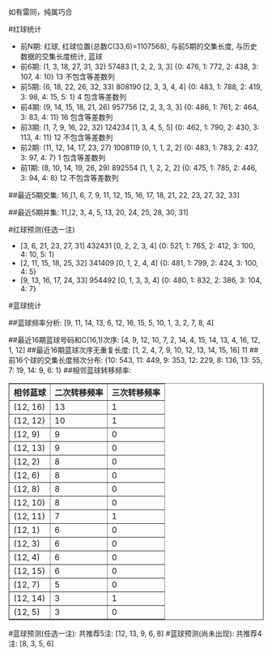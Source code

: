 <!-- 
.. title: 双色球2015065期(2015-06-07)数据分析报告
.. slug: slott-2015065-2015-06-07-report
.. date: 2015-06-08 08:00:00 UTC+08:00
.. tags: Lottery
.. link: 
.. description: 
.. type: text
-->

如有雷同，纯属巧合

<!-- TEASER_END-->

#红球统计

- 前N期: 红球, 红球位置(总数C(33,6)=1107568), 与前5期的交集长度, 与历史数据的交集长度统计, 蓝球
- 前6期: (1, 3, 18, 27, 31, 32) 57483 [1, 2, 2, 3, 3] {0: 476, 1: 772, 2: 438, 3: 107, 4: 10} 13 不包含等差数列
- 前5期: (6, 18, 22, 26, 32, 33) 808190 [2, 3, 3, 4, 4] {0: 483, 1: 788, 2: 419, 3: 98, 4: 15, 5: 1} 4 包含等差数列
- 前4期: (9, 14, 15, 18, 21, 26) 957756 [2, 2, 3, 3, 3] {0: 486, 1: 761, 2: 464, 3: 83, 4: 11} 16 包含等差数列
- 前3期: (1, 7, 9, 16, 22, 32) 124234 [1, 3, 4, 5, 5] {0: 462, 1: 790, 2: 430, 3: 113, 4: 11} 12 不包含等差数列
- 前2期: (11, 12, 14, 17, 23, 27) 1008119 [0, 1, 1, 2, 2] {0: 483, 1: 783, 2: 437, 3: 97, 4: 7} 1 包含等差数列
- 前1期: (8, 10, 14, 19, 26, 29) 892554 [1, 1, 2, 2, 2] {0: 475, 1: 785, 2: 446, 3: 94, 4: 8} 12 不包含等差数列

##最近5期交集:
16,[1, 6, 7, 9, 11, 12, 15, 16, 17, 18, 21, 22, 23, 27, 32, 33]

##最近5期并集:
11,[2, 3, 4, 5, 13, 20, 24, 25, 28, 30, 31]

#红球预测(任选一注)

- [3, 6, 21, 23, 27, 31] 432431 [0, 2, 2, 3, 4] {0: 521, 1: 765, 2: 412, 3: 100, 4: 10, 5: 1}
- [2, 11, 15, 18, 25, 32] 341409 [0, 1, 2, 4, 4] {0: 481, 1: 799, 2: 424, 3: 100, 4: 5}
- [9, 13, 16, 17, 24, 33] 954492 [0, 1, 3, 3, 4] {0: 480, 1: 832, 2: 386, 3: 104, 4: 7}

#蓝球统计

##蓝球频率分析:
[9, 11, 14, 13, 6, 12, 16, 15, 5, 10, 1, 3, 2, 7, 8, 4]

##最近16期蓝球号码和C(16,1)次序:
[4, 9, 12, 10, 7, 2, 14, 4, 15, 14, 13, 4, 16, 12, 1, 12]
##最近16期蓝球次序无重复长度:
[1, 2, 4, 7, 9, 10, 12, 13, 14, 15, 16] 11
##前16个球的交集长度频次分布:
{10: 543, 11: 449, 9: 353, 12: 229, 8: 136, 13: 55, 7: 19, 14: 9, 6: 1}
##相邻蓝球转移频率:
<table border="1" class="table table-striped dataframe">
  <thead>
    <tr style="text-align: right;">
      <th>相邻蓝球</th>
      <th>二次转移频率</th>
      <th>三次转移频率</th>
    </tr>
  </thead>
  <tbody>
    <tr>
      <td>(12, 16)</td>
      <td>13</td>
      <td>1</td>
    </tr>
    <tr>
      <td>(12, 12)</td>
      <td>10</td>
      <td>1</td>
    </tr>
    <tr>
      <td>(12, 9)</td>
      <td>9</td>
      <td>0</td>
    </tr>
    <tr>
      <td>(12, 13)</td>
      <td>9</td>
      <td>0</td>
    </tr>
    <tr>
      <td>(12, 2)</td>
      <td>8</td>
      <td>0</td>
    </tr>
    <tr>
      <td>(12, 6)</td>
      <td>8</td>
      <td>0</td>
    </tr>
    <tr>
      <td>(12, 8)</td>
      <td>8</td>
      <td>0</td>
    </tr>
    <tr>
      <td>(12, 10)</td>
      <td>8</td>
      <td>0</td>
    </tr>
    <tr>
      <td>(12, 11)</td>
      <td>7</td>
      <td>1</td>
    </tr>
    <tr>
      <td>(12, 1)</td>
      <td>6</td>
      <td>0</td>
    </tr>
    <tr>
      <td>(12, 3)</td>
      <td>6</td>
      <td>0</td>
    </tr>
    <tr>
      <td>(12, 4)</td>
      <td>6</td>
      <td>0</td>
    </tr>
    <tr>
      <td>(12, 15)</td>
      <td>6</td>
      <td>0</td>
    </tr>
    <tr>
      <td>(12, 7)</td>
      <td>5</td>
      <td>0</td>
    </tr>
    <tr>
      <td>(12, 14)</td>
      <td>3</td>
      <td>1</td>
    </tr>
    <tr>
      <td>(12, 5)</td>
      <td>3</td>
      <td>0</td>
    </tr>
  </tbody>
</table>
#蓝球预测(任选一注):
共推荐5注: [12, 13, 9, 6, 8]
#蓝球预测(尚未出现):
共推荐4注: [8, 3, 5, 6]

